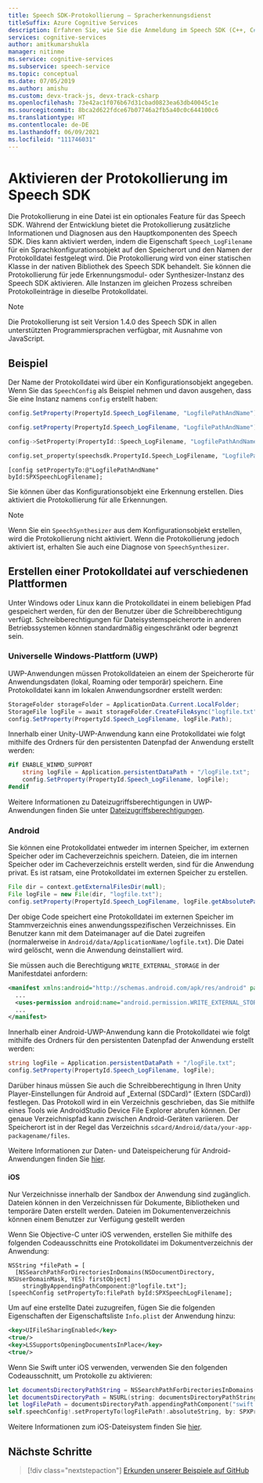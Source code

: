 ```yaml
---
title: Speech SDK-Protokollierung – Spracherkennungsdienst
titleSuffix: Azure Cognitive Services
description: Erfahren Sie, wie Sie die Anmeldung im Speech SDK (C++, C#, Python, Objective-C, Java) aktivieren.
services: cognitive-services
author: amitkumarshukla
manager: nitinme
ms.service: cognitive-services
ms.subservice: speech-service
ms.topic: conceptual
ms.date: 07/05/2019
ms.author: amishu
ms.custom: devx-track-js, devx-track-csharp
ms.openlocfilehash: 73e42ac1f076b67d31cbad0823ea63db40045c1e
ms.sourcegitcommit: 8bca2d622fdce67b07746a2fb5a40c0c644100c6
ms.translationtype: HT
ms.contentlocale: de-DE
ms.lasthandoff: 06/09/2021
ms.locfileid: "111746031"
---
```

# <a name="enable-logging-in-the-speech-sdk"></a>Aktivieren der Protokollierung im Speech SDK

Die Protokollierung in eine Datei ist ein optionales Feature für das Speech SDK. Während der Entwicklung bietet die Protokollierung zusätzliche Informationen und Diagnosen aus den Hauptkomponenten des Speech SDK. Dies kann aktiviert werden, indem die Eigenschaft `Speech_LogFilename` für ein Sprachkonfigurationsobjekt auf den Speicherort und den Namen der Protokolldatei festgelegt wird. Die Protokollierung wird von einer statischen Klasse in der nativen Bibliothek des Speech SDK behandelt. Sie können die Protokollierung für jede Erkennungsmodul- oder Synthesizer-Instanz des Speech SDK aktivieren. Alle Instanzen im gleichen Prozess schreiben Protokolleinträge in dieselbe Protokolldatei.

> [!NOTE]
> Die Protokollierung ist seit Version 1.4.0 des Speech SDK in allen unterstützten Programmiersprachen verfügbar, mit Ausnahme von JavaScript.

## <a name="sample"></a>Beispiel

Der Name der Protokolldatei wird über ein Konfigurationsobjekt angegeben. Wenn Sie das `SpeechConfig` als Beispiel nehmen und davon ausgehen, dass Sie eine Instanz namens `config` erstellt haben:

```csharp
config.SetProperty(PropertyId.Speech_LogFilename, "LogfilePathAndName");
```

```java
config.setProperty(PropertyId.Speech_LogFilename, "LogfilePathAndName");
```

```C++
config->SetProperty(PropertyId::Speech_LogFilename, "LogfilePathAndName");
```

```Python
config.set_property(speechsdk.PropertyId.Speech_LogFilename, "LogfilePathAndName")
```

```objc
[config setPropertyTo:@"LogfilePathAndName" byId:SPXSpeechLogFilename];
```

Sie können über das Konfigurationsobjekt eine Erkennung erstellen. Dies aktiviert die Protokollierung für alle Erkennungen.

> [!NOTE]
> Wenn Sie ein `SpeechSynthesizer` aus dem Konfigurationsobjekt erstellen, wird die Protokollierung nicht aktiviert. Wenn die Protokollierung jedoch aktiviert ist, erhalten Sie auch eine Diagnose von `SpeechSynthesizer`.

## <a name="create-a-log-file-on-different-platforms"></a>Erstellen einer Protokolldatei auf verschiedenen Plattformen

Unter Windows oder Linux kann die Protokolldatei in einem beliebigen Pfad gespeichert werden, für den der Benutzer über die Schreibberechtigung verfügt. Schreibberechtigungen für Dateisystemspeicherorte in anderen Betriebssystemen können standardmäßig eingeschränkt oder begrenzt sein.

### <a name="universal-windows-platform-uwp"></a>Universelle Windows-Plattform (UWP)

UWP-Anwendungen müssen Protokolldateien an einem der Speicherorte für Anwendungsdaten (lokal, Roaming oder temporär) speichern. Eine Protokolldatei kann im lokalen Anwendungsordner erstellt werden:

```csharp
StorageFolder storageFolder = ApplicationData.Current.LocalFolder;
StorageFile logFile = await storageFolder.CreateFileAsync("logfile.txt", CreationCollisionOption.ReplaceExisting);
config.SetProperty(PropertyId.Speech_LogFilename, logFile.Path);
```

Innerhalb einer Unity-UWP-Anwendung kann eine Protokolldatei wie folgt mithilfe des Ordners für den persistenten Datenpfad der Anwendung erstellt werden:

```csharp
#if ENABLE_WINMD_SUPPORT
    string logFile = Application.persistentDataPath + "/logFile.txt";
    config.SetProperty(PropertyId.Speech_LogFilename, logFile);
#endif
```
Weitere Informationen zu Dateizugriffsberechtigungen in UWP-Anwendungen finden Sie unter [Dateizugriffsberechtigungen](/windows/uwp/files/file-access-permissions).

### <a name="android"></a>Android

Sie können eine Protokolldatei entweder im internen Speicher, im externen Speicher oder im Cacheverzeichnis speichern. Dateien, die im internen Speicher oder im Cacheverzeichnis erstellt werden, sind für die Anwendung privat. Es ist ratsam, eine Protokolldatei im externen Speicher zu erstellen.

```java
File dir = context.getExternalFilesDir(null);
File logFile = new File(dir, "logfile.txt");
config.setProperty(PropertyId.Speech_LogFilename, logFile.getAbsolutePath());
```

Der obige Code speichert eine Protokolldatei im externen Speicher im Stammverzeichnis eines anwendungsspezifischen Verzeichnisses. Ein Benutzer kann mit dem Dateimanager auf die Datei zugreifen (normalerweise in `Android/data/ApplicationName/logfile.txt`). Die Datei wird gelöscht, wenn die Anwendung deinstalliert wird.

Sie müssen auch die Berechtigung `WRITE_EXTERNAL_STORAGE` in der Manifestdatei anfordern:

```xml
<manifest xmlns:android="http://schemas.android.com/apk/res/android" package="...">
  ...
  <uses-permission android:name="android.permission.WRITE_EXTERNAL_STORAGE" />
  ...
</manifest>
```

Innerhalb einer Android-UWP-Anwendung kann die Protokolldatei wie folgt mithilfe des Ordners für den persistenten Datenpfad der Anwendung erstellt werden:

```csharp
string logFile = Application.persistentDataPath + "/logFile.txt";
config.SetProperty(PropertyId.Speech_LogFilename, logFile);
```
Darüber hinaus müssen Sie auch die Schreibberechtigung in Ihren Unity Player-Einstellungen für Android auf „External (SDCard)“ (Extern (SDCard)) festlegen. Das Protokoll wird in ein Verzeichnis geschrieben, das Sie mithilfe eines Tools wie AndroidStudio Device File Explorer abrufen können. Der genaue Verzeichnispfad kann zwischen Android-Geräten variieren. Der Speicherort ist in der Regel das Verzeichnis `sdcard/Android/data/your-app-packagename/files`.

Weitere Informationen zur Daten- und Dateispeicherung für Android-Anwendungen finden Sie [hier](https://developer.android.com/guide/topics/data/data-storage.html).

#### <a name="ios"></a>iOS

Nur Verzeichnisse innerhalb der Sandbox der Anwendung sind zugänglich. Dateien können in den Verzeichnissen für Dokumente, Bibliotheken und temporäre Daten erstellt werden. Dateien im Dokumentenverzeichnis können einem Benutzer zur Verfügung gestellt werden 

Wenn Sie Objective-C unter iOS verwenden, erstellen Sie mithilfe des folgenden Codeausschnitts eine Protokolldatei im Dokumentverzeichnis der Anwendung:

```objc
NSString *filePath = [
  [NSSearchPathForDirectoriesInDomains(NSDocumentDirectory, NSUserDomainMask, YES) firstObject]
    stringByAppendingPathComponent:@"logfile.txt"];
[speechConfig setPropertyTo:filePath byId:SPXSpeechLogFilename];
```

Um auf eine erstellte Datei zuzugreifen, fügen Sie die folgenden Eigenschaften der Eigenschaftsliste `Info.plist` der Anwendung hinzu:

```xml
<key>UIFileSharingEnabled</key>
<true/>
<key>LSSupportsOpeningDocumentsInPlace</key>
<true/>
```

Wenn Sie Swift unter iOS verwenden, verwenden Sie den folgenden Codeausschnitt, um Protokolle zu aktivieren:
```swift
let documentsDirectoryPathString = NSSearchPathForDirectoriesInDomains(.documentDirectory, .userDomainMask, true).first!
let documentsDirectoryPath = NSURL(string: documentsDirectoryPathString)!
let logFilePath = documentsDirectoryPath.appendingPathComponent("swift.log")
self.speechConfig!.setPropertyTo(logFilePath!.absoluteString, by: SPXPropertyId.speechLogFilename)
```

Weitere Informationen zum iOS-Dateisystem finden Sie [hier](https://developer.apple.com/library/archive/documentation/FileManagement/Conceptual/FileSystemProgrammingGuide/FileSystemOverview/FileSystemOverview.html).

## <a name="next-steps"></a>Nächste Schritte

> [!div class="nextstepaction"]
> [Erkunden unserer Beispiele auf GitHub](https://aka.ms/csspeech/samples)
